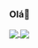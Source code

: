 ### Olá👋




<a href="[https://github.com/anuraghazra/github-readme-stats](https://github-readme-stats.vercel.app/api?username=MatheusJoelho&show_icons=true&theme=radical)">
  <img align="center" src="https://github-readme-stats.vercel.app/api?username=MatheusJoelho&show_icons=true&theme=radical" />
</a>
<a href="https://github.com/anuraghazra/convoychat">
  <img align="center" src="https://github-readme-stats.vercel.app/api/pin/?username=anuraghazra&repo=convoychat" />
</a>
